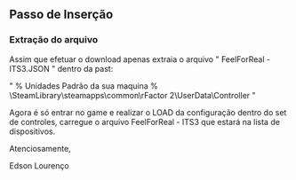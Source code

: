 ## Passo de Inserção


### Extração do arquivo

Assim que efetuar o download apenas extraia o arquivo " FeelForReal - ITS3.JSON " dentro da past:

" % Unidades Padrão da sua maquina % \SteamLibrary\steamapps\common\rFactor 2\UserData\Controller "

Agora é só entrar no game e realizar o LOAD da configuração dentro do set de controles, carregue o arquivo FeelForReal - ITS3 que estará na lista de dispositivos.


Atenciosamente,

Edson Lourenço